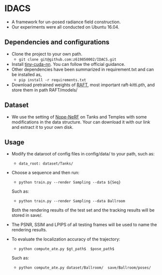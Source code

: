 # IDACS
- A framework for un-posed radiance field construction.
- Our experiments were all conducted on Ubuntu 16.04.
## Dependencies and configurations
- Clone the project to your own path.
  - `git clone git@github.com:z619850002/IDACS.git`
- Install [tiny-cuda-nn](https://github.com/NVlabs/tiny-cuda-nn). You can follow the official guidance.
- Other dependencies have been summarized in requirement.txt and can be installed as,
  - `pip install -r requirements.txt` 
- Download pretrained weights of [RAFT](https://github.com/princeton-vl/RAFT), most important raft-kitti.pth, and store them in path RAFT/models/

## Dataset
- We use the setting of [Nope-NeRF](https://github.com/ActiveVisionLab/nope-nerf) on Tanks and Temples with some modifications in the data structure. Your can download it with our link and extract it to your own disk.

## Usage
- Modify the dataroot of config files in config/data/ to your path, such as: 
    - `data_root: dataset/Tanks/`
- Choose a sequence and then run: 
    - `python train.py --render Sampling --data ${Seq}`

  Such as: 
    - `python train.py --render Sampling --data Ballroom`
  
  Both the rendering results of the test set and the tracking results will be stored in save/.
- The PSNR, SSIM and LPIPS of all testing frames will be used to name the rendering results.
- To evaluate the localization accuracy of the trajectory: 
    - `python compute_ate.py $gt_path$  $pose_path$`
  
  Such as: 
    - `python compute_ate.py dataset/Ballroom/  save/Ballroom/poses/`

  
